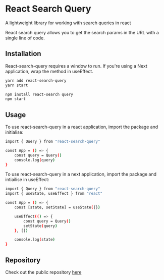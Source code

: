 # React Search Query

A lightweight library for working with search queries in react

React search query allows you to get the search params in the URL with a single line of code.

## Installation

React-search-query requires a window to run. If you're using a Next application, wrap the method in useEffect.

```sh
yarn add react-search-query
yarn start

npm install react-search query
npm start
```

## Usage

To use react-search-query in a react application, import the package and initialise:

```sh
import { Query } from "react-search-query"

const App = () => {
    const query = Query()
    console.log(query)
}
```

To use react-search-query in a next application, import the package and intiailise in useEffect:

```sh
import { Query } from "react-search-query"
import { useState, useEffect } from "react"

const App = () => {
    const [state, setState] = useState({})

    useEffect(() => {
        const query = Query()
        setState(query)
    }, [])

    console.log(state)
}
```

## Repository

Check out the public repository [here](https://github.com/thealphameil/react-search-query)
